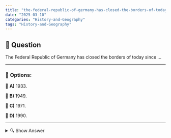 ```yaml
---
title: "the-federal-republic-of-germany-has-closed-the-borders-of-today-since-"
date: "2025-03-10"
categories: "History-and-Geography"
tags: "History-and-Geography"
---
```


## 📌 **Question**

The Federal Republic of Germany has closed the borders of today since ...



---

### 📝 **Options:**

🔘 **A)** 1933.

🔘 **B)** 1949.

🔘 **C)** 1971.

🔘 **D)** 1990.

---

<details>
  <summary>🔍 Show Answer</summary>

  <p>
💡  <b>Correct Answer:</b>  d
  </p>
  <p>
    📖<b>Explanation:</b>
    After World War II, Germany was divided into East and West, with the Federal Republic of Germany (Bundesrepublik Deutschland) established in 1949. During the Cold War, the country’s borders were influenced by alliances and geopolitical changes. In the following decades, efforts such as Ostpolitik aimed to improve relations with Eastern neighbors. The significant transformation occurred in 1990, when the Berlin Wall fell, leading to the reunification of Germany. This reunification solidified the current boundaries of the Federal Republic, aligning them with historical borders recognized today.
  </p>
</details>
